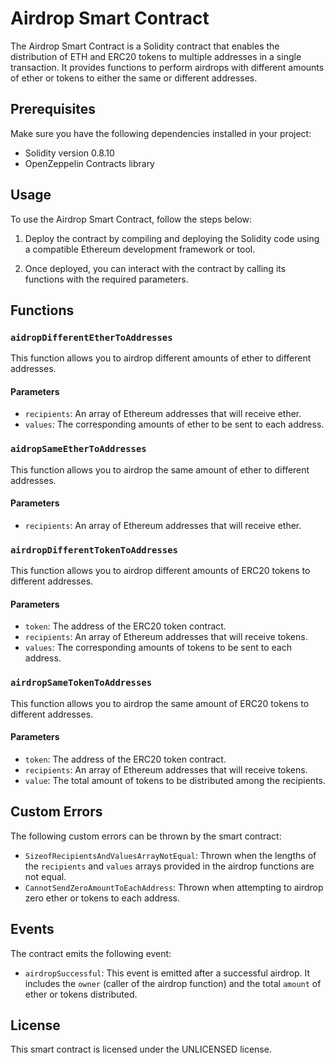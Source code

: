 # Airdrop Smart Contract

The Airdrop Smart Contract is a Solidity contract that enables the distribution of ETH and ERC20 tokens to multiple addresses in a single transaction. It provides functions to perform airdrops with different amounts of ether or tokens to either the same or different addresses.

## Prerequisites

Make sure you have the following dependencies installed in your project:

- Solidity version 0.8.10
- OpenZeppelin Contracts library

## Usage

To use the Airdrop Smart Contract, follow the steps below:

1. Deploy the contract by compiling and deploying the Solidity code using a compatible Ethereum development framework or tool.

2. Once deployed, you can interact with the contract by calling its functions with the required parameters.

## Functions

### `aidropDifferentEtherToAddresses`

This function allows you to airdrop different amounts of ether to different addresses.

#### Parameters

- `recipients`: An array of Ethereum addresses that will receive ether.
- `values`: The corresponding amounts of ether to be sent to each address.

### `aidropSameEtherToAddresses`

This function allows you to airdrop the same amount of ether to different addresses.

#### Parameters

- `recipients`: An array of Ethereum addresses that will receive ether.

### `airdropDifferentTokenToAddresses`

This function allows you to airdrop different amounts of ERC20 tokens to different addresses.

#### Parameters

- `token`: The address of the ERC20 token contract.
- `recipients`: An array of Ethereum addresses that will receive tokens.
- `values`: The corresponding amounts of tokens to be sent to each address.

### `airdropSameTokenToAddresses`

This function allows you to airdrop the same amount of ERC20 tokens to different addresses.

#### Parameters

- `token`: The address of the ERC20 token contract.
- `recipients`: An array of Ethereum addresses that will receive tokens.
- `value`: The total amount of tokens to be distributed among the recipients.

## Custom Errors

The following custom errors can be thrown by the smart contract:

- `SizeofRecipientsAndValuesArrayNotEqual`: Thrown when the lengths of the `recipients` and `values` arrays provided in the airdrop functions are not equal.
- `CannotSendZeroAmountToEachAddress`: Thrown when attempting to airdrop zero ether or tokens to each address.

## Events

The contract emits the following event:

- `airdropSuccessful`: This event is emitted after a successful airdrop. It includes the `owner` (caller of the airdrop function) and the total `amount` of ether or tokens distributed.

## License

This smart contract is licensed under the UNLICENSED license.
